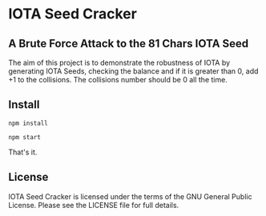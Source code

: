 # IOTA Seed Cracker
## A Brute Force Attack to the 81 Chars IOTA Seed

The aim of this project is to demonstrate the robustness of IOTA by generating IOTA Seeds, checking the balance and if it is greater than 0, add +1 to the collisions.
The collisions number should be 0 all the time.

## Install
`npm install`

`npm start`

That's it.

## License
IOTA Seed Cracker is licensed under the terms of the GNU General Public License. Please see the LICENSE file for full details.
